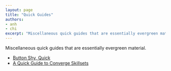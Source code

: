 ```yaml
---
layout: page
title: "Quick Guides"
authors: 
- anh
- chi
excerpt: "Miscellaneous quick guides that are essentially evergreen material."
---
```


Miscellaneous quick guides that are essentially evergreen material.

* [Button Shy, Quick](buttonshy/)
* [A Quick Guide to Converge Skillsets](quick-guide-to-converge-skillsets/)